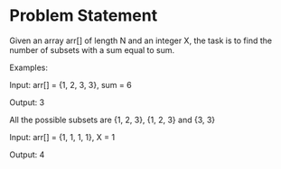 # Problem Statement 

Given an array arr[] of length N and an integer X, the task is to find the number of subsets with a sum equal to sum.

Examples: 

Input: arr[] = {1, 2, 3, 3}, sum = 6 

Output: 3 

All the possible subsets are {1, 2, 3}, 
{1, 2, 3} and {3, 3}

Input: arr[] = {1, 1, 1, 1}, X = 1 

Output: 4 
